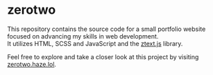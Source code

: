 # zerotwo

This repository contains the source code for a small portfolio website focused on advancing my skills in web development.  
It utilizes HTML, SCSS and JavaScript and the [ztext.js](https://bennettfeely.com/ztext/) library.

Feel free to explore and take a closer look at this project by visiting [zerotwo.haze.lol](https://zerotwo.haze.lol/).
